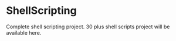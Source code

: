 # ShellScripting
Complete shell scripting project.
30 plus shell scripts project will be available here.
